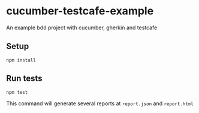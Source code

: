 # cucumber-testcafe-example
An example bdd project with cucumber, gherkin and testcafe

## Setup

```
npm install
```

## Run tests

```
npm test
```

This command will generate several reports at `report.json` and `report.html`
